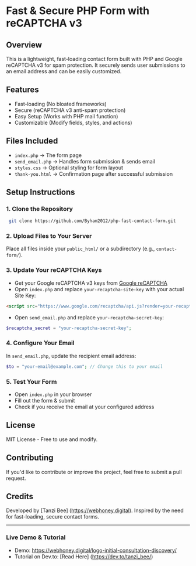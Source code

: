 # Fast & Secure PHP Form with reCAPTCHA v3

## Overview
This is a lightweight, fast-loading contact form built with PHP and Google reCAPTCHA v3 for spam protection. It securely sends user submissions to an email address and can be easily customized.

## Features
- Fast-loading (No bloated frameworks)
- Secure (reCAPTCHA v3 anti-spam protection)
- Easy Setup (Works with PHP mail function)
- Customizable (Modify fields, styles, and actions)

## Files Included
- `index.php` → The form page
- `send_email.php` → Handles form submission & sends email
- `styles.css` → Optional styling for form layout
- `thank-you.html` → Confirmation page after successful submission

## Setup Instructions
### 1. Clone the Repository
```sh
 git clone https://github.com/Byham2012/php-fast-contact-form.git
```

### 2. Upload Files to Your Server
Place all files inside your `public_html/` or a subdirectory (e.g., `contact-form/`).

### 3. Update Your reCAPTCHA Keys
- Get your Google reCAPTCHA v3 keys from [Google reCAPTCHA](https://www.google.com/recaptcha/admin)
- Open `index.php` and replace `your-recaptcha-site-key` with your actual Site Key:
```html
<script src="https://www.google.com/recaptcha/api.js?render=your-recaptcha-site-key"></script>
```
- Open `send_email.php` and replace `your-recaptcha-secret-key`:
```php
$recaptcha_secret = "your-recaptcha-secret-key";
```

### 4. Configure Your Email
In `send_email.php`, update the recipient email address:
```php
$to = "your-email@example.com"; // Change this to your email
```

### 5. Test Your Form
- Open `index.php` in your browser
- Fill out the form & submit
- Check if you receive the email at your configured address

## License
MIT License - Free to use and modify.

## Contributing
If you'd like to contribute or improve the project, feel free to submit a pull request.

## Credits
Developed by [Tanzi Bee] (https://webhoney.digital). Inspired by the need for fast-loading, secure contact forms.

---
### Live Demo & Tutorial
- Demo: https://webhoney.digital/logo-initial-consultation-discovery/
- Tutorial on Dev.to: [Read Here] (https://dev.to/tanzi_bee/)
